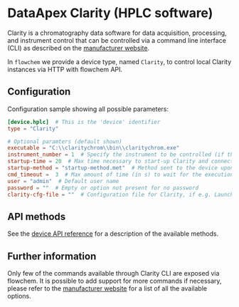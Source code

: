 # DataApex Clarity (HPLC software)

Clarity is a chromatography data software for data acquisition, processing, and instrument control that can be
controlled via a command line interface (CLI) as described on the [manufacturer website](https://www.dataapex.com/documentation/Content/Help/110-technical-specifications/110.020-command-line-parameters/110.020-command-line-parameters.htm?Highlight=command%20line).

In `flowchem` we provide a device type, named `Clarity`, to control local Clarity instances via HTTP with flowchem API.


## Configuration
Configuration sample showing all possible parameters:

```toml
[device.hplc]  # This is the 'device' identifier
type = "Clarity"

# Optional paramters (default shown)
executable = "C:\\claritychrom\\bin\\claritychrom.exe"
instrument_number = 1  # Specify the instrument to be controlled (if the same Clarity instance has more than one)
startup-time = 20  # Max time necessary to start-up Clarity and connect all the instrument specified in the configuration
startup-method = "startup-method.met"  # Method sent to the device upon startup.
cmd_timeout =  3  # Max amount of time (in s) to wait for the execution of claritychrom.exe commands.
user = "admin"  # Default user name
password = ""  # Empty or option not present for no password
clarity-cfg-file = ""  # Configuration file for Clarity, if e.g. LaunchManager is used to save different configutations
```

## API methods
See the [device API reference](../../api/clarity/api.md) for a description of the available methods.

## Further information
Only few of the commands available through Clarity CLI are exposed via flowchem.
It is possible to add support for more commands if necessary, please refer to the
[manufacturer website](https://www.dataapex.com/documentation/Content/Help/110-technical-specifications/110.020-command-line-parameters/110.020-command-line-parameters.htm?Highlight=command%20line)
for a list of all the available options.

